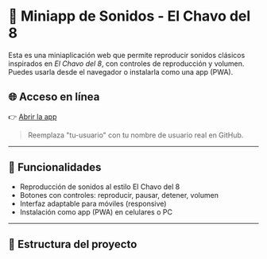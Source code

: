 # 🎵 Miniapp de Sonidos - El Chavo del 8

Esta es una miniaplicación web que permite reproducir sonidos clásicos inspirados en *El Chavo del 8*, con controles de reproducción y volumen. Puedes usarla desde el navegador o instalarla como una app (PWA).

## 🌐 Acceso en línea

👉 [Abrir la app](https://amedalain.github.io/Chavito/)

> Reemplaza "tu-usuario" con tu nombre de usuario real en GitHub.

---

## 🧩 Funcionalidades

- Reproducción de sonidos al estilo El Chavo del 8
- Botones con controles: reproducir, pausar, detener, volumen
- Interfaz adaptable para móviles (responsive)
- Instalación como app (PWA) en celulares o PC

---

## 📁 Estructura del proyecto

